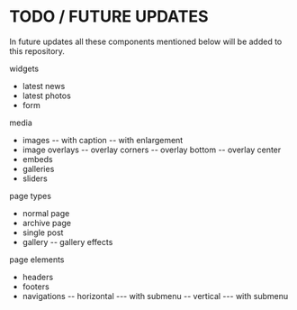 # TODO / FUTURE UPDATES #

In future updates all these components mentioned below will be added to this repository.

widgets

- latest news
- latest photos
- form


media

- images
-- with caption
-- with enlargement
- image overlays
-- overlay corners
-- overlay bottom
-- overlay center
- embeds
- galleries
- sliders


page types

- normal page
- archive page
- single post
- gallery
-- gallery effects


page elements

- headers
- footers
- navigations
-- horizontal
--- with submenu
-- vertical
--- with submenu